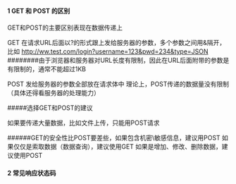 #### 1  GET 和 POST 的区别
GET和POST的主要区别表现在数据传递上
GET在请求URL后面以?的形式跟上发给服务器的参数，多个参数之间用&隔开，比如http://ww.test.com/login?username=123&pwd=234&type=JSON
########由于浏览器和服务器对URL长度有限制，因此在URL后面附带的参数是有限制的，通常不能超过1KB
POST发给服务器的参数全部放在请求体中
理论上，POST传递的数据量没有限制（具体还得看服务器的处理能力）

#####选择GET和POST的建议
如果要传递大量数据，比如文件上传，只能用POST请求
######GET的安全性比POST要差些，如果包含机密\敏感信息，建议用POST
如果仅仅是索取数据（数据查询），建议使用GET
如果是增加、修改、删除数据，建议使用POST

#### 2 常见响应状态码
